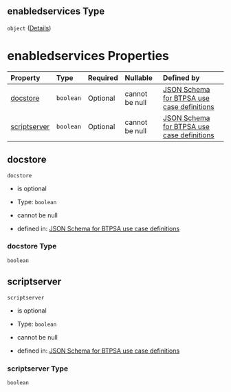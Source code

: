 ## enabledservices Type

`object` ([Details](btpsa-usecase-properties-services-items-allof-1-then-allof-37-then-allof-2-then-properties-parameters-properties-data-properties-enabledservices.md))

# enabledservices Properties

| Property                      | Type      | Required | Nullable       | Defined by                                                                                                                                                                                                                                                                                                                                                                                        |
| :---------------------------- | :-------- | :------- | :------------- | :------------------------------------------------------------------------------------------------------------------------------------------------------------------------------------------------------------------------------------------------------------------------------------------------------------------------------------------------------------------------------------------------ |
| [docstore](#docstore)         | `boolean` | Optional | cannot be null | [JSON Schema for BTPSA use case definitions](btpsa-usecase-properties-services-items-allof-1-then-allof-37-then-allof-2-then-properties-parameters-properties-data-properties-enabledservices-properties-docstore.md "undefined#/properties/services/items/allOf/1/then/allOf/37/then/allOf/2/then/properties/parameters/properties/data/properties/enabledservices/properties/docstore")         |
| [scriptserver](#scriptserver) | `boolean` | Optional | cannot be null | [JSON Schema for BTPSA use case definitions](btpsa-usecase-properties-services-items-allof-1-then-allof-37-then-allof-2-then-properties-parameters-properties-data-properties-enabledservices-properties-scriptserver.md "undefined#/properties/services/items/allOf/1/then/allOf/37/then/allOf/2/then/properties/parameters/properties/data/properties/enabledservices/properties/scriptserver") |

## docstore



`docstore`

*   is optional

*   Type: `boolean`

*   cannot be null

*   defined in: [JSON Schema for BTPSA use case definitions](btpsa-usecase-properties-services-items-allof-1-then-allof-37-then-allof-2-then-properties-parameters-properties-data-properties-enabledservices-properties-docstore.md "undefined#/properties/services/items/allOf/1/then/allOf/37/then/allOf/2/then/properties/parameters/properties/data/properties/enabledservices/properties/docstore")

### docstore Type

`boolean`

## scriptserver



`scriptserver`

*   is optional

*   Type: `boolean`

*   cannot be null

*   defined in: [JSON Schema for BTPSA use case definitions](btpsa-usecase-properties-services-items-allof-1-then-allof-37-then-allof-2-then-properties-parameters-properties-data-properties-enabledservices-properties-scriptserver.md "undefined#/properties/services/items/allOf/1/then/allOf/37/then/allOf/2/then/properties/parameters/properties/data/properties/enabledservices/properties/scriptserver")

### scriptserver Type

`boolean`

